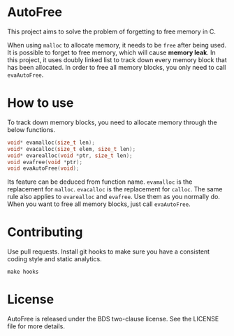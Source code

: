 # AutoFree
This project aims to solve the problem of forgetting to free memory in C.

When using `malloc` to allocate memory, it needs to be `free` after being used.
It is possible to forget to free memory, which will cause **memory leak**.
In this project, it uses doubly linked list to track down every memory block that has been allocated.
In order to free all memory blocks, you only need to call `evaAutoFree`.

# How to use
To track down memory blocks, you need to allocate memory through the below functions.
```c
void* evamalloc(size_t len);
void* evacalloc(size_t elem, size_t len);
void* evarealloc(void *ptr, size_t len);
void evafree(void *ptr);
void evaAutoFree(void);
```
Its feature can be deduced from function name. 
`evamalloc` is the replacement for `malloc`. `evacalloc` is the replacement for `calloc`. The same rule also applies to `evarealloc` and `evafree`.
Use them as you normally do. When you want to free all memory blocks, just call `evaAutoFree`.

# Contributing
Use pull requests.
Install git hooks to make sure you have a consistent coding style and static analytics.
```shell
make hooks
```

# License
AutoFree is released under the BDS two-clause license. See the LICENSE file for more details.
